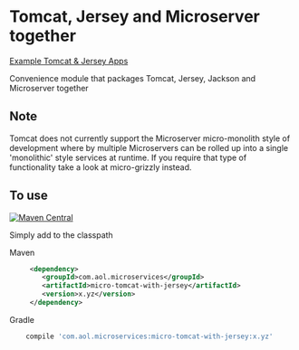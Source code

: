 # Tomcat, Jersey and Microserver together

[Example Tomcat & Jersey Apps](https://github.com/aol/micro-server/tree/master/micro-tomcat/src/test/java/app)

Convenience module that packages Tomcat, Jersey, Jackson and Microserver together

## Note

Tomcat does not currently support the Microserver micro-monolith style of development where by multiple Microservers can be rolled up into a single 'monolithic' style services at runtime. If you require that type of functionality take a look at micro-grizzly instead.


## To use

[![Maven Central](https://maven-badges.herokuapp.com/maven-central/com.aol.microservices/micro-grizzly-with-jersey/badge.svg)](https://maven-badges.herokuapp.com/maven-central/com.aol.microservices/micro-grizzly-with-jersey)

Simply add to the classpath

Maven 
```xml
     <dependency>
        <groupId>com.aol.microservices</groupId>  
        <artifactId>micro-tomcat-with-jersey</artifactId>
        <version>x.yz</version>
     </dependency>
```    
Gradle
```groovy
    compile 'com.aol.microservices:micro-tomcat-with-jersey:x.yz'
```